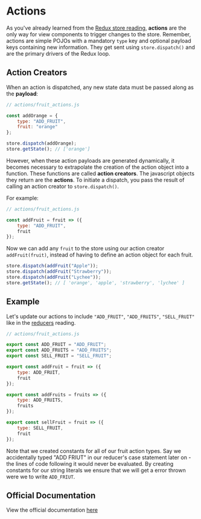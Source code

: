 # Actions

As you've already learned from the [Redux store reading][store], **actions** are
the only way for view components to trigger changes to the store. Remember,
actions are simple POJOs with a mandatory `type` key and optional payload keys containing new information. They get sent using `store.dispatch()` and are the
primary drivers of the Redux loop.

## Action Creators

When an action is dispatched, any new state data must be passed along as the
**payload**:

```js
// actions/fruit_actions.js

const addOrange = {
	type: "ADD_FRUIT",
	fruit: "orange"
};

store.dispatch(addOrange);
store.getState(); // ['orange']
```

However, when these action payloads are generated dynamically, it becomes
necessary to extrapolate the creation of the action object into a function.
These functions are called **action creators**. The javascript objects they return are the **actions**. To initiate a dispatch, you
pass the result of calling an action creator to `store.dispatch()`.

For example:

```js
// actions/fruit_actions.js

const addFruit = fruit => ({
	type: "ADD_FRUIT",
	fruit
});
```

Now we can add any `fruit` to the store using our action creator
`addFruit(fruit)`, instead of having to define an action object for each fruit.

```js
store.dispatch(addFruit("Apple"));
store.dispatch(addFruit("Strawberry"));
store.dispatch(addFruit("Lychee"));
store.getState(); // [ 'orange', 'apple', 'strawberry', 'lychee' ]
```

## Example

Let's update our actions to include `"ADD_FRUIT"`, `"ADD_FRUITS"`, `"SELL_FRUIT"` like in the [reducers][reducers] reading.

```js
// actions/fruit_actions.js

export const ADD_FRUIT = "ADD_FRUIT";
export const ADD_FRUITS = "ADD_FRUITS";
export const SELL_FRUIT = "SELL_FRUIT";

export const addFruit = fruit => ({
	type: ADD_FRUIT,
	fruit
});

export const addFruits = fruits => ({
	type: ADD_FRUITS,
	fruits
});

export const sellFruit = fruit => ({
	type: SELL_FRUIT,
	fruit
});

```  
Note that we created constants for all of our fruit action types. Say we accidentally typed "ADD FRIUT" in our reducer's case statement later on - the lines of code following it would never be evaluated. By creating constants for our string literals we ensure that we will get a error thrown were we to write `ADD_FRIUT`.


## Official Documentation

View the official documentation [here][redux-js]

[redux-js]: http://redux.js.org/docs/basics/Actions.html

[store]: https://github.com/appacademy/curriculum/blob/master/react/readings/store.md
[reducers]: https://github.com/appacademy/curriculum/blob/master/react/readings/reducers.md
